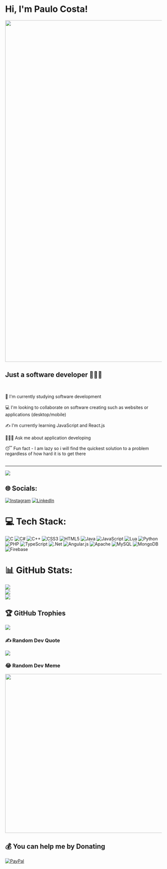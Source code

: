 <h1>Hi, I'm Paulo Costa!</h1>

<img src="https://cdn.filestackcontent.com/efbSR18hT5uRKuo0zoMA" width="1100px"/>

<h2>Just a software developer 👨🏽‍💻</h2><br>

🏫 I'm currently studying software development <br><br>💻 I'm looking to collaborate on software creating such as websites or applications (desktop/mobile) <br><br>✍️ I'm currently learning JavaScript and React.js <br><br>👨🏽‍💻 Ask me about application developing <br><br>😴 Fun fact - I am lazy so i will find the quickest solution to a problem regardless of how hard it is to get there <br><br> 

---
[![](https://visitcount.itsvg.in/api?id=pialo3434&icon=0&color=0)](https://visitcount.itsvg.in)




## 🌐 Socials:
[![Instagram](https://img.shields.io/badge/Instagram-%23E4405F.svg?logo=Instagram&logoColor=white)](https://instagram.com/_paulo18costa_) [![LinkedIn](https://img.shields.io/badge/LinkedIn-%230077B5.svg?logo=linkedin&logoColor=white)](https://linkedin.com/in/paulo-costa-b65ba9188) 

# 💻 Tech Stack:
![C](https://img.shields.io/badge/c-%2300599C.svg?style=for-the-badge&logo=c&logoColor=white) ![C#](https://img.shields.io/badge/c%23-%23239120.svg?style=for-the-badge&logo=c-sharp&logoColor=white) ![C++](https://img.shields.io/badge/c++-%2300599C.svg?style=for-the-badge&logo=c%2B%2B&logoColor=white) ![CSS3](https://img.shields.io/badge/css3-%231572B6.svg?style=for-the-badge&logo=css3&logoColor=white) ![HTML5](https://img.shields.io/badge/html5-%23E34F26.svg?style=for-the-badge&logo=html5&logoColor=white) ![Java](https://img.shields.io/badge/java-%23ED8B00.svg?style=for-the-badge&logo=java&logoColor=white) ![JavaScript](https://img.shields.io/badge/javascript-%23323330.svg?style=for-the-badge&logo=javascript&logoColor=%23F7DF1E) ![Lua](https://img.shields.io/badge/lua-%232C2D72.svg?style=for-the-badge&logo=lua&logoColor=white) ![Python](https://img.shields.io/badge/python-3670A0?style=for-the-badge&logo=python&logoColor=ffdd54) ![PHP](https://img.shields.io/badge/php-%23777BB4.svg?style=for-the-badge&logo=php&logoColor=white) ![TypeScript](https://img.shields.io/badge/typescript-%23007ACC.svg?style=for-the-badge&logo=typescript&logoColor=white) ![.Net](https://img.shields.io/badge/.NET-5C2D91?style=for-the-badge&logo=.net&logoColor=white) ![Angular.js](https://img.shields.io/badge/angular.js-%23E23237.svg?style=for-the-badge&logo=angularjs&logoColor=white) ![Apache](https://img.shields.io/badge/apache-%23D42029.svg?style=for-the-badge&logo=apache&logoColor=white) ![MySQL](https://img.shields.io/badge/mysql-%2300f.svg?style=for-the-badge&logo=mysql&logoColor=white) ![MongoDB](https://img.shields.io/badge/MongoDB-%234ea94b.svg?style=for-the-badge&logo=mongodb&logoColor=white) ![Firebase](https://img.shields.io/badge/firebase-%23039BE5.svg?style=for-the-badge&logo=firebase)

# 📊 GitHub Stats:
![](https://github-readme-stats.vercel.app/api?username=pialo3434&theme=blueberry&hide_border=false&include_all_commits=false&count_private=false)<br/>
![](https://github-readme-streak-stats.herokuapp.com/?user=pialo3434&theme=blueberry&hide_border=false)<br/>
![](https://github-readme-stats.vercel.app/api/top-langs/?username=pialo3434&theme=blueberry&hide_border=false&include_all_commits=false&count_private=false&layout=compact)

## 🏆 GitHub Trophies
![](https://github-profile-trophy.vercel.app/?username=pialo3434&theme=algolia&no-frame=false&no-bg=true&margin-w=4)

### ✍️ Random Dev Quote
![](https://quotes-github-readme.vercel.app/api?type=horizontal&theme=radical)

### 😂 Random Dev Meme
<img src="https://i.redd.it/kkllw0ya1so31.jpg" width="512px"/>

  ## 💰 You can help me by Donating
  [![PayPal](https://img.shields.io/badge/PayPal-00457C?style=for-the-badge&logo=paypal&logoColor=white)](https://paypal.me/pccosta2001@gmail.com) 

  
<!-- Proudly created with GPRM ( https://gprm.itsvg.in ) -->
